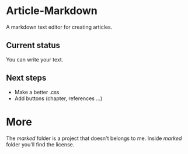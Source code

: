 # Article-Markdown
A markdown text editor for creating articles.

## Current status
You can write your text.

## Next steps
* Make a better .css
* Add buttons (chapter, references ...)

# More
The *marked* folder is a project that doesn't belongs to me. Inside *marked* folder you'll find the license.

